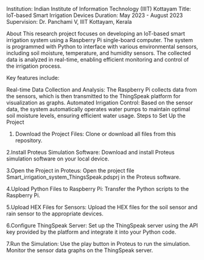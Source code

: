 Institution: Indian Institute of Information Technology (IIIT) Kottayam
Title: IoT-based Smart Irrigation Devices
Duration: May 2023 - August 2023
Supervision: Dr. Panchami V, IIIT Kottayam, Kerala

About
This research project focuses on developing an IoT-based smart irrigation system using a Raspberry Pi single-board computer. The system is programmed with Python to interface with various environmental sensors, including soil moisture, temperature, and humidity sensors. The collected data is analyzed in real-time, enabling efficient monitoring and control of the irrigation process.

Key features include:

Real-time Data Collection and Analysis: The Raspberry Pi collects data from the sensors, which is then transmitted to the ThingSpeak platform for visualization as graphs.
Automated Irrigation Control: Based on the sensor data, the system automatically operates water pumps to maintain optimal soil moisture levels, ensuring efficient water usage.
Steps to Set Up the Project
1. Download the Project Files:
 Clone or download all files from this repository.

2.Install Proteus Simulation Software:
Download and install Proteus simulation software on your local device.

3.Open the Project in Proteus:
Open the project file Smart_irrigation_system_ThingsSpeak.pdsprj in the Proteus software.

4.Upload Python Files to Raspberry Pi:
Transfer the Python scripts to the Raspberry Pi.

5.Upload HEX Files for Sensors:
Upload the HEX files for the soil sensor and rain sensor to the appropriate devices.

6.Configure ThingSpeak Server:
 Set up the ThingSpeak server using the API key provided by the platform and integrate it into your Python code.

7.Run the Simulation:
Use the play button in Proteus to run the simulation. Monitor the sensor data graphs on the ThingSpeak server.
